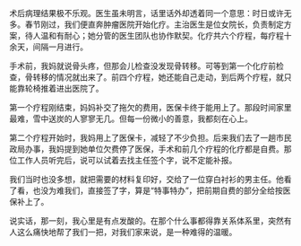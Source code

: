 术后病理结果极不乐观。医生虽未明言，话里话外却透着同一个意思：时日或许无多。春节刚过，我们便直奔肿瘤医院开始化疗。主治医生是位女院长，负责制定方案，待人温和有耐心；她分管的医生团队也协作默契。化疗共六个疗程，每疗程十余天，间隔一月进行。

手术前，我妈就说骨头疼，但那会儿检查没发现骨转移。可等到第一个化疗前检查，骨转移的情况就出来了。前四个疗程，她还能自己走动，到后两个疗程，就只能靠轮椅推着进出医院了。

第一个疗程刚结束，妈妈补交了拖欠的费用，医保卡终于能用上了。那段时间家里最难，雪中送炭的人寥寥无几。但每一份微小的善意，我都刻在心上。

第二个疗程开始时，我妈用上了医保卡，减轻了不少负担。后来我们去了一趟市民政局办事，我妈提到她单位欠费停了医保，手术和前几个疗程的化疗都是自费。那位工作人员听完后，说可以试着去找主任签个字，说不定能补报。

我们当时也没多想，就把需要的材料复印好，交给了一位穿白衬衫的男主任。他看了看，也没为难我们，直接签了字，算是“特事特办”，把前期自费的部分全给按医保补上了。

说实话，那一刻，我心里是有点发酸的。在那个什么事都得靠关系体系里，突然有人这么痛快地帮了我们一把，对我们家来说，是一种难得的温暖。